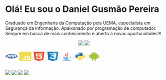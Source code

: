 
# Olá! Eu sou o Daniel Gusmão Pereira
Graduado em Engenharia da Computação pela UEMA, especialista em Segurança da Informação. Apaixonado por programação de computador. Sempre em busca de mais conhecimento e aberto a novas oportunidades!!!

<div align="center">
  <a href="https://github.com/PeartreeEngComp2011">
  <img height="180em" src="https://github-readme-stats.vercel.app/api?username=PeartreeEngComp2011&show_icons=true&theme=dark&include_all_commits=true&count_private=true"/>
  <img height="180em" src="https://github-readme-stats.vercel.app/api/top-langs/?username=PeartreeEngComp2011&layout=compact&langs_count=7&theme=dark"/>
</div>
  
<div style="display: inline_block"><br>
  <img align="center" alt="DGP-Js" height="30" width="40" src="https://raw.githubusercontent.com/devicons/devicon/master/icons/php/php-plain.svg">
  <img align="center" alt="DGP-Js" height="30" width="40" src="https://raw.githubusercontent.com/devicons/devicon/master/icons/javascript/javascript-plain.svg">
  <img align="center" alt="DGP-HTML" height="30" width="40" src="https://raw.githubusercontent.com/devicons/devicon/master/icons/html5/html5-original.svg">
  <img align="center" alt="DGP-CSS" height="30" width="40" src="https://raw.githubusercontent.com/devicons/devicon/master/icons/css3/css3-original.svg">
  <img align="center" alt="DGP-Java" height="30" width="40" src="https://raw.githubusercontent.com/devicons/devicon/master/icons/java/java-original.svg">
  <img align="center" alt="DGP-Python" height="30" width="40" src="https://raw.githubusercontent.com/devicons/devicon/master/icons/python/python-original.svg">
  <img align="center" alt="DGP-Android" height="30" width="40" src="https://raw.githubusercontent.com/devicons/devicon/master/icons/android/android-original.svg">
</div>
  
  ##
  
  <a href="https://www.youtube.com/channel/UCXzKhPI-JOykG3cgxcKs55Q" target="_blank"><img src="https://img.shields.io/badge/YouTube-FF0000?style=for-the-badge&logo=youtube&logoColor=white" target="_blank"></a>
  <a href="https://www.instagram.com/daniel.g.pereira.18/" target="_blank"><img src="https://img.shields.io/badge/-Instagram-%23E4405F?style=for-the-badge&logo=instagram&logoColor=white" target="_blank"></a>
  <a href = "mailto:contatodanielgpeartree@gmail.com"><img src="https://img.shields.io/badge/-Gmail-%23333?style=for-the-badge&logo=gmail&logoColor=white" target="_blank"></a>
  <a href="https://www.linkedin.com/in/daniel-gusm%C3%A3o-pereira-83599949/" target="_blank"><img src="https://img.shields.io/badge/-LinkedIn-%230077B5?style=for-the-badge&logo=linkedin&logoColor=white" target="_blank"></a> 
  
